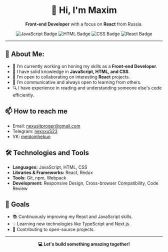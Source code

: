 <h1 align="center">👋 Hi, I'm Maxim</h1>

<p align="center">
  <strong>Front-end Developer</strong> with a focus on <strong>React</strong> from Russia.
</p>

<p align="center">
  <img src="https://img.shields.io/badge/JavaScript-Medium-yellow" alt="JavaScript Badge" />
  <img src="https://img.shields.io/badge/HTML-Expert-orange" alt="HTML Badge" />
  <img src="https://img.shields.io/badge/CSS-Expert-blue" alt="CSS Badge" />
  <img src="https://img.shields.io/badge/React-Developer-lightblue" alt="React Badge" />
</p>

<hr />

<h2>🚀 About Me:</h2>
<ul>
  <li>🔭 I’m currently working on honing my skills as a <strong>Front-end Developer</strong>.</li>
  <li>🌱 I have solid knowledge in <strong>JavaScript, HTML, and CSS</strong>.</li>
  <li>👯 I’m open to collaborating on interesting <strong>React</strong> projects.</li>
  <li>💬 I’m communicative and always open to learning from others.</li>
  <li>🔍 I have experience in reading and understanding someone else's code efficiently.</li>
</ul>

<h2>📫 How to reach me</h2>
<ul>
  <li>Email: <a href="mailto:nexusitproger@gmail.com">nexusitproger@gmail.com</a></li>
  <li>Telegram: <a href='https://t.me/nexxxuS23'>nexxxuS23</a></li>
  <li>VK: <a href='https://vk.com/meidoinhebun'>meidoinhebun</a></li>
</ul>

<h2>🛠 Technologies and Tools</h2>
<ul>
  <li><strong>Languages:</strong> JavaScript, HTML, CSS</li>
  <li><strong>Libraries & Frameworks:</strong> React, Redux</li>
  <li><strong>Tools:</strong> Git, npm, Webpack</li>
  <li><strong>Development:</strong> Responsive Design, Cross-browser Compatibility, Code Review</li>
</ul>

<h2>🎯 Goals</h2>
<ul>
  <li>📚 Continuously improving my React and JavaScript skills.</li>
  <li>💡 Learning new technologies like TypeScript and Next.js.</li>
  <li>🚀 Contributing to open-source projects.</li>
</ul>

<hr />

<p align="center">
  <strong>💻 Let's build something amazing together!</strong>
</p>
